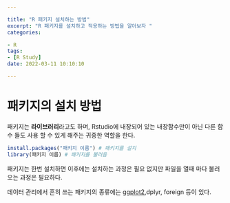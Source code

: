 ```yaml
---

title: "R 패키지 설치하는 방법"
excerpt: "R 패키지를 설치하고 적용하는 방법을 알아보자 "
categories:

- R
tags:
- [R Study]
date: 2022-03-11 10:10:10

---
```


# 패키지의 설치 방법


패키지는 **라이브러리**라고도 하며, Rstudio에 내장되어 있는 내장함수만이 아닌 다른 함수 들도 
사용 할 수 있게 해주는 귀중한 역할을 한다.



```r
install.packages("패키지 이름") # 패키지를 설치
library(패키지 이름) # 패키지를 불러옴
```

패키지는 한번 설치하면 이후에는 설치하는 과정은 필요 없지만  파일을 열때 마다 불러오는 과정은 필요하다.

데이터 관리에서 흔히 쓰는 패키지의 종류에는 [ggplot2](https://ggplot2.tidyverse.org/),dplyr, foreign 등이 있다.